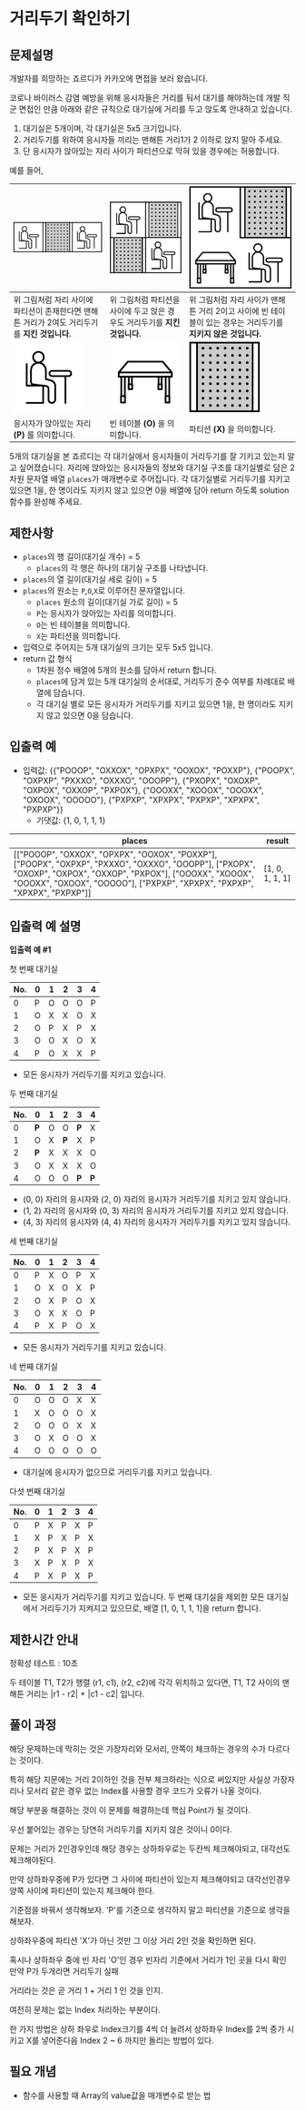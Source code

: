 # 거리두기 확인하기

## 문제설명

개발자를 희망하는 죠르디가 카카오에 면접을 보러 왔습니다.

코로나 바이러스 감염 예방을 위해 응시자들은 거리를 둬서 대기를 해야하는데 개발 직군 면접인 만큼
아래와 같은 규칙으로 대기실에 거리를 두고 앉도록 안내하고 있습니다.

1. 대기실은 5개이며, 각 대기실은 5x5 크기입니다.
2. 거리두기를 위하여 응시자들 끼리는 맨해튼 거리1가 2 이하로 앉지 말아 주세요.
3. 단 응시자가 앉아있는 자리 사이가 파티션으로 막혀 있을 경우에는 허용합니다.

예를 들어,

| ![1.png](1.png)                                         | ![2.png](2.png)                               | ![3.png](3.png)                                                    |
|---------------------------------------------------------|-----------------------------------------------|--------------------------------------------------------------------|
| 위 그림처럼 자리 사이에 파티션이 존재한다면 맨해튼 거리가 2여도 거리두기를 **지킨 것입니다.** | 	위 그림처럼 파티션을 사이에 두고 앉은 경우도 거리두기를 **지킨 것입니다.** | 	위 그림처럼 자리 사이가 맨해튼 거리 2이고 사이에 빈 테이블이 있는 경우는 거리두기를 **지키지 않은 것입니다.** |
| ![4.png](4.png)                                         | ![5.png](5.png)                               | ![6.png](6.png)                                                    |
| 응시자가 앉아있는 자리 **(P)** 를 의미합니다.                           | 빈 테이블 **(O)** 을 의미합니다.                        | 파티션 **(X)** 을 의미합니다.                                               |


5개의 대기실을 본 죠르디는 각 대기실에서 응시자들이 거리두기를 잘 기키고 있는지 알고 싶어졌습니다. 자리에 앉아있는 응시자들의 정보와 대기실 구조를 대기실별로 담은 2차원 문자열 배열 ```places```가 매개변수로 주어집니다. 각 대기실별로 거리두기를 지키고 있으면 1을, 한 명이라도 지키지 않고 있으면 0을 배열에 담아 return 하도록 solution 함수를 완성해 주세요.

## 제한사항

- ```places```의 행 길이(대기실 개수) = 5
  - ```places```의 각 행은 하나의 대기실 구조를 나타냅니다.
- ```places```의 열 길이(대기실 세로 길이) = 5
- ```places```의 원소는 ```P```,```O```,```X```로 이루어진 문자열입니다.
  - ```places``` 원소의 길이(대기실 가로 길이) = 5
  - ```P```는 응시자가 앉아있는 자리를 의미합니다.
  - ```O```는 빈 테이블을 의미합니다.
  - ```X```는 파티션을 의미합니다.
- 입력으로 주어지는 5개 대기실의 크기는 모두 5x5 입니다.
- return 값 형식
  - 1차원 정수 배열에 5개의 원소를 담아서 return 합니다.
  - ```places```에 담겨 있는 5개 대기실의 순서대로, 거리두기 준수 여부를 차례대로 배열에 담습니다.
  - 각 대기실 별로 모든 응시자가 거리두기를 지키고 있으면 1을, 한 명이라도 지키지 않고 있으면 0을 담습니다.

## 입출력 예

- 입력값: {{"POOOP", "OXXOX", "OPXPX", "OOXOX", "POXXP"}, {"POOPX", "OXPXP", "PXXXO", "OXXXO", "OOOPP"}, {"PXOPX", "OXOXP", "OXPOX", "OXXOP", "PXPOX"}, {"OOOXX", "XOOOX", "OOOXX", "OXOOX", "OOOOO"}, {"PXPXP", "XPXPX", "PXPXP", "XPXPX", "PXPXP"}}
  - 기댓값: {1, 0, 1, 1, 1}

| places                                                                                                                                                                                                                                                       | 	result         |
|--------------------------------------------------------------------------------------------------------------------------------------------------------------------------------------------------------------------------------------------------------------|-----------------|
|  [["POOOP", "OXXOX", "OPXPX", "OOXOX", "POXXP"], ["POOPX", "OXPXP", "PXXXO", "OXXXO", "OOOPP"], ["PXOPX", "OXOXP", "OXPOX", "OXXOP", "PXPOX"], ["OOOXX", "XOOOX", "OOOXX", "OXOOX", "OOOOO"], ["PXPXP", "XPXPX", "PXPXP", "XPXPX", "PXPXP"]]	| [1, 0, 1, 1, 1] |

## 입출력 예 설명

**입출력 예 #1**

첫 번째 대기실

|No.	|0	|1	|2	|3	|4|
|---|---|---|---|---|---|
|0	|P	|O	|O	|O	|P|
|1	|O	|X	|X	|O	|X|
|2	|O	|P	|X	|P	|X|
|3	|O	|O	|X	|O	|X|
|4	|P	|O	|X	|X	|P|
- 모든 응시자가 거리두기를 지키고 있습니다.

두 번째 대기실

|No.	|0	|1	|2	| 3	   |4|
|---|---|---|---|------|---|
|0	|**P**	|O	|O	| **P**	 |X|
|1	|O	|X	|**P**	| X	   |P|
|2	|**P**	|X	|X	| X	   |O|
|3	|O	|X	|X	| X	   |O|
|4	|O	|O	|O	| **P**	   |**P**|
- (0, 0) 자리의 응시자와 (2, 0) 자리의 응시자가 거리두기를 지키고 있지 않습니다.
- (1, 2) 자리의 응시자와 (0, 3) 자리의 응시자가 거리두기를 지키고 있지 않습니다.
- (4, 3) 자리의 응시자와 (4, 4) 자리의 응시자가 거리두기를 지키고 있지 않습니다.

세 번째 대기실

|No.|	0|	1|	2|	3|	4|
|---|---|---|---|---|---|
|0|	P|	X|	O|	P|	X|
|1|	O|	X|	O|	X|	P|
|2|	O|	X|	P|	O|	X|
|3|	O|	X|	X|	O|	P|
|4|	P|	X|	P|	O|	X|
- 모든 응시자가 거리두기를 지키고 있습니다.

네 번째 대기실

|No.|	0|	1|	2|	3|	4|
|---|---|---|---|---|---|
|0|	O|	O|	O|	X|	X|
|1|	X|	O|	O|	O|	X|
|2|	O|	O|	O|	X|	X|
|3|	O|	X|	O|	O|	X|
|4|	O|	O|	O|	O|	O|
- 대기실에 응시자가 없으므로 거리두기를 지키고 있습니다.

다섯 번째 대기실

|No.|	0|	1|	2|	3|	4|
|---|---|---|---|---|---|
|0|	P|	X|	P|	X|	P|
|1|	X|	P|	X|	P|	X|
|2|	P|	X|	P|	X|	P|
|3|	X|	P|	X|	P|	X|
|4|	P|	X|	P|	X|	P|

- 모든 응시자가 거리두기를 지키고 있습니다.
두 번째 대기실을 제외한 모든 대기실에서 거리두기가 지켜지고 있으므로, 배열 [1, 0, 1, 1, 1]을 return 합니다.

## 제한시간 안내

정확성 테스트 : 10초

두 테이블 T1, T2가 행렬 (r1, c1), (r2, c2)에 각각 위치하고 있다면, T1, T2 사이의 맨해튼 거리는 |r1 - r2| + |c1 - c2| 입니다. 

## 풀이 과정

해당 문제하는데 막히는 것은 가장자리와 모서리, 안쪽이 체크하는 경우의 수가 다르다는 것이다.

특히 해당 지문에는 거리 2이하인 것을 전부 체크하라는 식으로 써있지만 사실상 가장자리나 모서리 같은 경우 없는 Index를 사용할 경우 코드가 오류가 나올 것이다.

해당 부분을 해결하는 것이 이 문제를 해결하는데 핵심 Point가 될 것이다.

우선 붙어있는 경우는 당연히 거리두기를 지키지 않은 것이니 0이다.

문제는 거리가 2인경우인데 해당 경우는 상하좌우로는 두칸씩 체크해야되고, 대각선도 체크해야된다.

만약 상하좌우중에 P가 있다면 그 사이에 파티션이 있는지 체크해야되고 대각선인경우 양쪽 사이에 파티션이 있는지 체크해야 한다.

기준점을 바꿔서 생각해보자. 'P'를 기준으로 생각하지 말고 파티션을 기준으로 생각을 해보자.

상하좌우중에 파티션 'X'가 아닌 것만 그 이상 거리 2인 것을 확인하면 된다.

혹시나 상하좌우 중에 빈 자리 'O'인 경우 빈자리 기준에서 거리가 1인 곳을 다시 확인 만약 P가 두개라면 거리두기 실패

거리라는 것은 곧 거리 1 + 거리 1 인 것을 인지.

여전히 문제는 없는 Index 처리하는 부분이다.

한 가지 방법은 상하 좌우로 Index크기를 4씩 더 늘려서 상하좌우 Index를 2씩 증가 시키고 X를 넣어준다음 Index 2 ~ 6 까지만 돌리는 방법이 있다.

## 필요 개념
- 함수를 사용할 때 Array의 value값을 매개변수로 받는 법